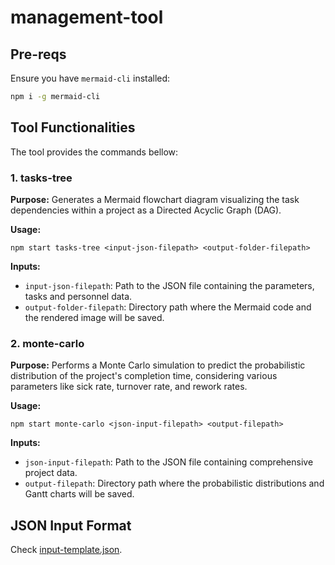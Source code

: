 # management-tool

## Pre-reqs

Ensure you have `mermaid-cli` installed:

```sh
npm i -g mermaid-cli
```

## Tool Functionalities

The tool provides the commands bellow:

### 1. tasks-tree

**Purpose:** Generates a Mermaid flowchart diagram visualizing the task dependencies within a project as a Directed Acyclic Graph (DAG).

**Usage:**

```
npm start tasks-tree <input-json-filepath> <output-folder-filepath>
```

**Inputs:**
- `input-json-filepath`: Path to the JSON file containing the parameters, tasks and personnel data.
- `output-folder-filepath`: Directory path where the Mermaid code and the rendered image will be saved.

### 2. monte-carlo

**Purpose:** Performs a Monte Carlo simulation to predict the probabilistic distribution of the project's completion time, considering various parameters like sick rate, turnover rate, and rework rates.

**Usage:**

```
npm start monte-carlo <json-input-filepath> <output-filepath>
```

**Inputs:**
- `json-input-filepath`: Path to the JSON file containing comprehensive project data.
- `output-filepath`: Directory path where the probabilistic distributions and Gantt charts will be saved.

## JSON Input Format

Check [input-template.json](./input-template.json).
